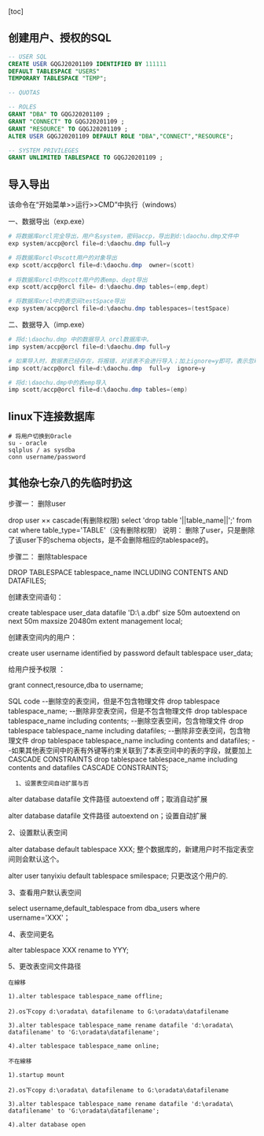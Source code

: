 [toc]

## 创建用户、授权的SQL

```sql
-- USER SQL
CREATE USER GQGJ20201109 IDENTIFIED BY 111111 
DEFAULT TABLESPACE "USERS"
TEMPORARY TABLESPACE "TEMP";

-- QUOTAS

-- ROLES
GRANT "DBA" TO GQGJ20201109 ;
GRANT "CONNECT" TO GQGJ20201109 ;
GRANT "RESOURCE" TO GQGJ20201109 ;
ALTER USER GQGJ20201109 DEFAULT ROLE "DBA","CONNECT","RESOURCE";

-- SYSTEM PRIVILEGES
GRANT UNLIMITED TABLESPACE TO GQGJ20201109 ;
```



## 导入导出

该命令在“开始菜单>>运行>>CMD”中执行（windows）

一、数据导出（exp.exe）

```powershell
# 将数据库orcl完全导出，用户名system，密码accp，导出到d:\daochu.dmp文件中
exp system/accp@orcl file=d:\daochu.dmp full=y

# 将数据库orcl中scott用户的对象导出
exp scott/accp@orcl file=d:\daochu.dmp  owner=(scott)
	
# 将数据库orcl中的scott用户的表emp、dept导出
exp scott/accp@orcl file= d:\daochu.dmp tables=(emp,dept)

# 将数据库orcl中的表空间testSpace导出
exp system/accp@orcl file=d:\daochu.dmp tablespaces=(testSpace)
```

二、数据导入（imp.exe）

```powershell
# 将d:\daochu.dmp 中的数据导入 orcl数据库中。
imp system/accp@orcl file=d:\daochu.dmp full=y

# 如果导入时，数据表已经存在，将报错，对该表不会进行导入；加上ignore=y即可，表示忽略现有表，在现有表上追加记录。
imp scott/accp@orcl file=d:\daochu.dmp  full=y  ignore=y

# 将d:\daochu.dmp中的表emp导入
imp scott/accp@orcl file=d:\daochu.dmp tables=(emp)
```

## linux下连接数据库

```shell
# 将用户切换到Oracle
su - oracle
sqlplus / as sysdba
conn username/password
```

## 其他杂七杂八的先临时扔这

 步骤一：  删除user

drop user ×× cascade(有删除权限)
select 'drop table '||table_name||';' from cat where table_type='TABLE'（没有删除权限）
说明： 删除了user，只是删除了该user下的schema objects，是不会删除相应的tablespace的。


步骤二： 删除tablespace

DROP TABLESPACE tablespace_name INCLUDING CONTENTS AND DATAFILES;

创建表空间语句：

create tablespace user_data    datafile 'D:\ a.dbf' size 50m   autoextend on  next 50m maxsize 20480m   extent management local;

创建表空间内的用户：

create user username identified by password   default tablespace user_data;

给用户授予权限  ：

grant connect,resource,dba to username;

SQL code
--删除空的表空间，但是不包含物理文件
drop tablespace tablespace_name;
--删除非空表空间，但是不包含物理文件
drop tablespace tablespace_name including contents;
--删除空表空间，包含物理文件
drop tablespace tablespace_name including datafiles;
--删除非空表空间，包含物理文件
drop tablespace tablespace_name including contents and datafiles;
--如果其他表空间中的表有外键等约束关联到了本表空间中的表的字段，就要加上CASCADE CONSTRAINTS
drop tablespace tablespace_name including contents and datafiles CASCADE CONSTRAINTS;


      1、设置表空间自动扩展与否

alter database datafile 文件路径 autoextend off；取消自动扩展

alter database datafile 文件路径 autoextend on；设置自动扩展

2、设置默认表空间

alter database default tablespace XXX;   整个数据库的，新建用户时不指定表空间则会默认这个。

alter user tanyixiu default tablespace smilespace; 只更改这个用户的.

3、查看用户默认表空间

select username,default_tablespace from dba_users where username='XXX'；

4、表空间更名

alter tablespace XXX rename to YYY;

5、更改表空间文件路径

    在線移
    
    1).alter tablespace tablespace_name offline; 
    
    2).os下copy d:\oradata\ datafilename to G:\oradata\datafilename 
    
    3).alter tablespace tablespace_name rename datafile 'd:\oradata\ datafilename' to 'G:\oradata\datafilename';
    
    4).alter tablespace tablespace_name online;
    
    不在線移
    
    1).startup mount
    
    2).os下copy d:\oradata\ datafilename to G:\oradata\datafilename 
    
    3).alter tablespace tablespace_name rename datafile 'd:\oradata\ datafilename' to 'G:\oradata\datafilename';
    
    4).alter database open



